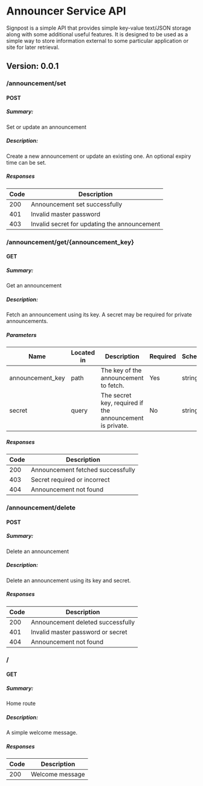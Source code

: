 # Announcer Service API
Signpost is a simple API that provides simple key-value text/JSON storage along with some additional useful features. It is designed to be used as a simple way to store information external to some particular application or site for later retrieval.

## Version: 0.0.1

### /announcement/set

#### POST
##### Summary:

Set or update an announcement

##### Description:

Create a new announcement or update an existing one. An optional expiry time can be set.

##### Responses

| Code | Description |
| ---- | ----------- |
| 200 | Announcement set successfully |
| 401 | Invalid master password |
| 403 | Invalid secret for updating the announcement |

### /announcement/get/{announcement_key}

#### GET
##### Summary:

Get an announcement

##### Description:

Fetch an announcement using its key. A secret may be required for private announcements.

##### Parameters

| Name | Located in | Description | Required | Schema |
| ---- | ---------- | ----------- | -------- | ---- |
| announcement_key | path | The key of the announcement to fetch. | Yes | string |
| secret | query | The secret key, required if the announcement is private. | No | string |

##### Responses

| Code | Description |
| ---- | ----------- |
| 200 | Announcement fetched successfully |
| 403 | Secret required or incorrect |
| 404 | Announcement not found |

### /announcement/delete

#### POST
##### Summary:

Delete an announcement

##### Description:

Delete an announcement using its key and secret.

##### Responses

| Code | Description |
| ---- | ----------- |
| 200 | Announcement deleted successfully |
| 401 | Invalid master password or secret |
| 404 | Announcement not found |

### /

#### GET
##### Summary:

Home route

##### Description:

A simple welcome message.

##### Responses

| Code | Description |
| ---- | ----------- |
| 200 | Welcome message |
